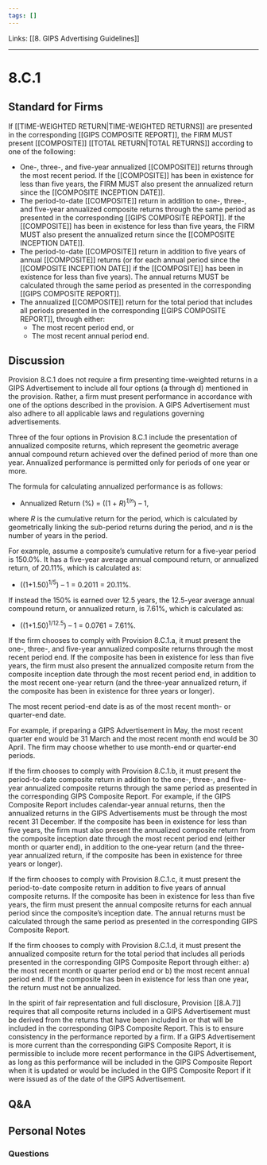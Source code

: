 ```yaml
---
tags: []
---
```

Links: [[8. GIPS Advertising Guidelines]]
___
# 8.C.1
## Standard for Firms
If [[TIME-WEIGHTED RETURN|TIME-WEIGHTED RETURNS]] are presented in the corresponding [[GIPS COMPOSITE REPORT]], the FIRM MUST present [[COMPOSITE]] [[TOTAL RETURN|TOTAL RETURNS]] according to one of the following:
- One-, three-, and five-year annualized [[COMPOSITE]] returns through the most recent period. If the [[COMPOSITE]] has been in existence for less than five years, the FIRM MUST also present the annualized return since the [[COMPOSITE INCEPTION DATE]].
- The period-to-date [[COMPOSITE]] return in addition to one-, three-, and five-year annualized composite returns through the same period as presented in the corresponding [[GIPS COMPOSITE REPORT]]. If the [[COMPOSITE]] has been in existence for less than five years, the FIRM MUST also present the annualized return since the [[COMPOSITE INCEPTION DATE]].
- The period-to-date [[COMPOSITE]] return in addition to five years of annual [[COMPOSITE]] returns (or for each annual period since the [[COMPOSITE INCEPTION DATE]] if the [[COMPOSITE]] has been in existence for less than five years). The annual returns MUST be calculated through the same period as presented in the corresponding [[GIPS COMPOSITE REPORT]].
- The annualized [[COMPOSITE]] return for the total period that includes all periods presented in the corresponding [[GIPS COMPOSITE REPORT]], through either:
    - The most recent period end, or
    - The most recent annual period end.
## Discussion
Provision 8.C.1 does not require a firm presenting time-weighted returns in a GIPS Advertisement to include all four options (a through d) mentioned in the provision. Rather, a firm must present performance in accordance with one of the options described in the provision. A GIPS Advertisement must also adhere to all applicable laws and regulations governing advertisements.

Three of the four options in Provision 8.C.1 include the presentation of annualized composite returns, which represent the geometric average annual compound return achieved over the defined period of more than one year. Annualized performance is permitted only for periods of one year or more.

The formula for calculating annualized performance is as follows:
- Annualized Return (%) = ((1 + _R_)_<sup>1/n</sup>_) – 1,

where _R_ is the cumulative return for the period, which is calculated by geometrically linking the sub-period returns during the period, and _n_ is the number of years in the period.

For example, assume a composite’s cumulative return for a five-year period is 150.0%. It has a five-year average annual compound return, or annualized return, of 20.11%, which is calculated as:

- ((1+1.50)<sup>1/5</sup>) – 1 = 0.2011 = 20.11%.

If instead the 150% is earned over 12.5 years, the 12.5-year average annual compound return, or annualized return, is 7.61%, which is calculated as:

- ((1+1.50)<sup>1/12.5</sup>) – 1 = 0.0761 = 7.61%.

If the firm chooses to comply with Provision 8.C.1.a, it must present the one-, three-, and five-year annualized composite returns through the most recent period end. If the composite has been in existence for less than five years, the firm must also present the annualized composite return from the composite inception date through the most recent period end, in addition to the most recent one-year return (and the three-year annualized return, if the composite has been in existence for three years or longer).

The most recent period-end date is as of the most recent month- or quarter-end date.

For example, if preparing a GIPS Advertisement in May, the most recent quarter end would be 31 March and the most recent month end would be 30 April. The firm may choose whether to use month-end or quarter-end periods.

If the firm chooses to comply with Provision 8.C.1.b, it must present the period-to-date composite return in addition to the one-, three-, and five-year annualized composite returns through the same period as presented in the corresponding GIPS Composite Report. For example, if the GIPS Composite Report includes calendar-year annual returns, then the annualized returns in the GIPS Advertisements must be through the most recent 31 December. If the composite has been in existence for less than five years, the firm must also present the annualized composite return from the composite inception date through the most recent period end (either month or quarter end), in addition to the one-year return (and the three-year annualized return, if the composite has been in existence for three years or longer).

If the firm chooses to comply with Provision 8.C.1.c, it must present the period-to-date composite return in addition to five years of annual composite returns. If the composite has been in existence for less than five years, the firm must present the annual composite returns for each annual period since the composite’s inception date. The annual returns must be calculated through the same period as presented in the corresponding GIPS Composite Report.

If the firm chooses to comply with Provision 8.C.1.d, it must present the annualized composite return for the total period that includes all periods presented in the corresponding GIPS Composite Report through either: a) the most recent month or quarter period end or b) the most recent annual period end. If the composite has been in existence for less than one year, the return must not be annualized.

In the spirit of fair representation and full disclosure, Provision [[8.A.7]] requires that all composite returns included in a GIPS Advertisement must be derived from the returns that have been included in or that will be included in the corresponding GIPS Composite Report. This is to ensure consistency in the performance reported by a firm. If a GIPS Advertisement is more current than the corresponding GIPS Composite Report, it is permissible to include more recent performance in the GIPS Advertisement, as long as this performance will be included in the GIPS Composite Report when it is updated or would be included in the GIPS Composite Report if it were issued as of the date of the GIPS Advertisement.
## Q&A

## Personal Notes

### Questions